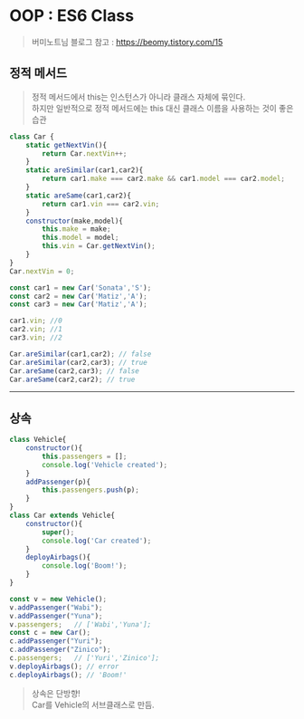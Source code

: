 # OOP : ES6 Class

> 버미노트님 블로그 참고 : https://beomy.tistory.com/15

## 정적 메서드

> 정적 메서드에서 this는 인스턴스가 아니라 클래스 자체에 묶인다.\
하지만 일반적으로 정적 메서드에는 this 대신 클래스 이름을 사용하는 것이 좋은 습관

```js
class Car {
    static getNextVin(){
        return Car.nextVin++;
    }
    static areSimilar(car1,car2){
        return car1.make === car2.make && car1.model === car2.model;
    }
    static areSame(car1,car2){
        return car1.vin === car2.vin;
    }
    constructor(make,model){
        this.make = make;
        this.model = model;
        this.vin = Car.getNextVin();
    }
}
Car.nextVin = 0;

const car1 = new Car('Sonata','S');
const car2 = new Car('Matiz','A');
const car3 = new Car('Matiz','A');

car1.vin; //0
car2.vin; //1
car3.vin; //2

Car.areSimilar(car1,car2); // false
Car.areSimilar(car2,car3); // true
Car.areSame(car2,car3); // false
Car.areSame(car2,car2); // true
```
---
## 상속

```js
class Vehicle{
    constructor(){
        this.passengers = [];
        console.log('Vehicle created');
    }
    addPassenger(p){
        this.passengers.push(p);
    }
}
class Car extends Vehicle{
    constructor(){
        super();
        console.log('Car created');
    }
    deployAirbags(){
        console.log('Boom!');
    }
}

const v = new Vehicle();
v.addPassenger("Wabi");
v.addPassenger("Yuna");
v.passengers;   // ['Wabi','Yuna'];
const c = new Car();
c.addPassenger("Yuri");
c.addPassenger("Zinico");
c.passengers;   // ['Yuri','Zinico'];
v.deployAirbags(); // error
c.deployAirbags(); // 'Boom!'
```

> 상속은 단방향! \
Car를 Vehicle의 서브클래스로 만듬.
